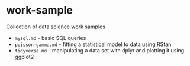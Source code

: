 # work-sample
Collection of data science work samples

+ `mysql.md` - basic SQL queries
+ `poisson-gamma.md` - fitting a statistical model to data using RStan
+ `tidyverse.md` - manipulating a data set with dplyr and plotting it using ggplot2
